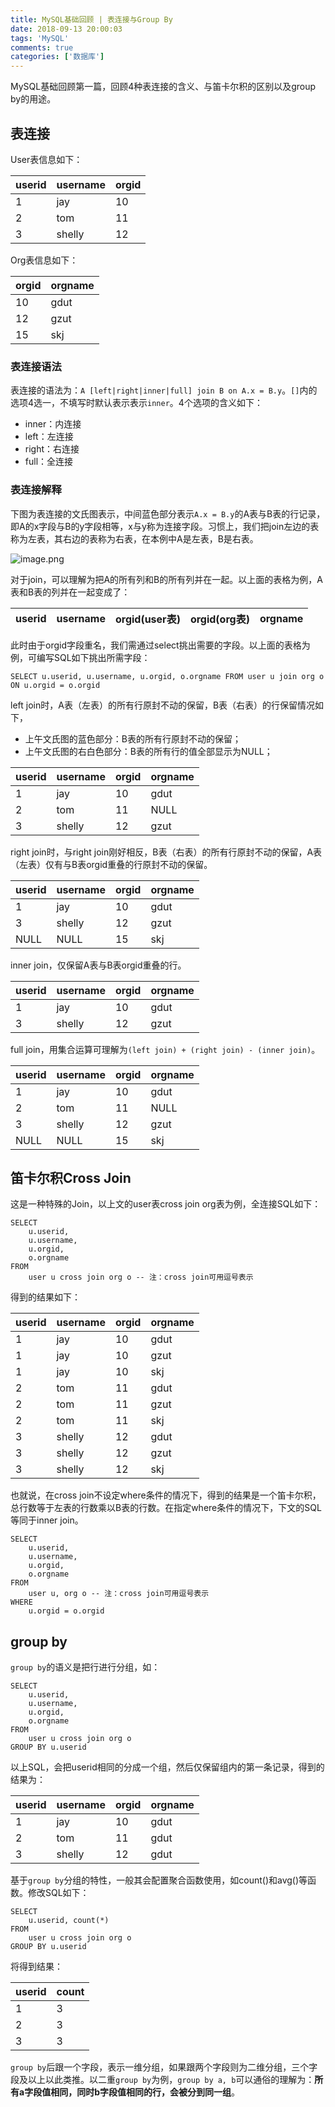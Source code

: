 ```yaml
---
title: MySQL基础回顾 | 表连接与Group By
date: 2018-09-13 20:00:03
tags: 'MySQL'
comments: true
categories: ['数据库']
---
```


MySQL基础回顾第一篇，回顾4种表连接的含义、与笛卡尔积的区别以及group by的用途。

<!-- more -->

## 表连接

User表信息如下：

userid|username|orgid
---|---|---
1|jay|10
2|tom|11
3|shelly|12

Org表信息如下：

orgid|orgname
---|---
10|gdut
12|gzut
15|skj

### 表连接语法

表连接的语法为：`A [left|right|inner|full] join B on A.x = B.y`。`[]`内的选项4选一，不填写时默认表示表示`inner`。4个选项的含义如下：

- inner：内连接
- left：左连接
- right：右连接
- full：全连接

### 表连接解释

下图为表连接的文氏图表示，中间蓝色部分表示`A.x = B.y`的A表与B表的行记录，即A的x字段与B的y字段相等，x与y称为连接字段。习惯上，我们把join左边的表称为左表，其右边的表称为右表，在本例中A是左表，B是右表。

![image.png](https://user-images.githubusercontent.com/4915189/71431479-0dee4a80-270d-11ea-8bdd-da043078410d.png)

对于join，可以理解为把A的所有列和B的所有列并在一起。以上面的表格为例，A表和B表的列并在一起变成了：

userid|username|orgid(user表)|orgid(org表)|orgname
---|---|---|---|---

此时由于orgid字段重名，我们需通过select挑出需要的字段。以上面的表格为例，可编写SQL如下挑出所需字段：

```
SELECT u.userid, u.username, u.orgid, o.orgname FROM user u join org o ON u.orgid = o.orgid
```

left join时，A表（左表）的所有行原封不动的保留，B表（右表）的行保留情况如下，

- 上午文氏图的蓝色部分：B表的所有行原封不动的保留；
- 上午文氏图的右白色部分：B表的所有行的值全部显示为NULL；

userid|username|orgid|orgname
---|---|---|---
1|jay|10|gdut
2|tom|11|NULL
3|shelly|12|gzut

right join时，与right join刚好相反，B表（右表）的所有行原封不动的保留，A表（左表）仅有与B表orgid重叠的行原封不动的保留。

userid|username|orgid|orgname
---|---|---|---
1|jay|10|gdut
3|shelly|12|gzut
NULL|NULL|15|skj

inner join，仅保留A表与B表orgid重叠的行。

userid|username|orgid|orgname
---|---|---|---
1|jay|10|gdut
3|shelly|12|gzut

full join，用集合运算可理解为`(left join) + (right join) - (inner join)`。

userid|username|orgid|orgname
---|---|---|---
1|jay|10|gdut
2|tom|11|NULL
3|shelly|12|gzut
NULL|NULL|15|skj

## 笛卡尔积Cross Join

这是一种特殊的Join，以上文的user表cross join org表为例，全连接SQL如下：

```
SELECT 
    u.userid,
    u.username,
    u.orgid,
    o.orgname
FROM
    user u cross join org o -- 注：cross join可用逗号表示
```

得到的结果如下：

userid|username|orgid|orgname
---|---|---|---
1|jay|10|gdut
1|jay|10|gzut
1|jay|10|skj
2|tom|11|gdut
2|tom|11|gzut
2|tom|11|skj
3|shelly|12|gdut
3|shelly|12|gzut
3|shelly|12|skj

也就说，在cross join不设定where条件的情况下，得到的结果是一个笛卡尔积，总行数等于左表的行数乘以B表的行数。在指定where条件的情况下，下文的SQL等同于inner join。

```
SELECT 
    u.userid,
    u.username,
    u.orgid,
    o.orgname
FROM
    user u, org o -- 注：cross join可用逗号表示
WHERE
    u.orgid = o.orgid
```

## group by

`group by`的语义是把行进行分组，如：

```
SELECT 
    u.userid,
    u.username,
    u.orgid,
    o.orgname
FROM
    user u cross join org o
GROUP BY u.userid
```

以上SQL，会把userid相同的分成一个组，然后仅保留组内的第一条记录，得到的结果为：

userid|username|orgid|orgname
---|---|---|---
1|jay|10|gdut
2|tom|11|gdut
3|shelly|12|gdut

基于`group by`分组的特性，一般其会配置聚合函数使用，如count()和avg()等函数。修改SQL如下：

```
SELECT 
    u.userid, count(*)
FROM
    user u cross join org o
GROUP BY u.userid
```

将得到结果：

userid|count
---|---
1|3
2|3
3|3

`group by`后跟一个字段，表示一维分组，如果跟两个字段则为二维分组，三个字段及以上以此类推。以二重`group by`为例，`group by a, b`可以通俗的理解为：**所有a字段值相同，同时b字段值相同的行，会被分到同一组**。
